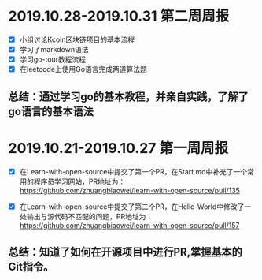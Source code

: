 # 2019.10.28-2019.10.31 第二周周报
- [x] 小组讨论Kcoin区块链项目的基本流程
- [x] 学习了markdown语法
- [x] 学习go-tour教程流程
- [x] 在leetcode上使用Go语言完成两道算法题
## 总结：通过学习go的基本教程，并亲自实践，了解了go语言的基本语法

# 2019.10.21-2019.10.27 第一周周报
- [x] 在Learn-with-open-source中提交了第一个PR，在Start.md中补充了一个常用的程序员学习网站，PR地址为：
        https://github.com/zhuangbiaowei/learn-with-open-source/pull/135

- [x] 在Learn-with-open-source中提交了第二个PR，在Hello-World中修改了一处输出与源代码不匹配的问题，PR地址为：
        https://github.com/zhuangbiaowei/learn-with-open-source/pull/157
        
## 总结：知道了如何在开源项目中进行PR,掌握基本的Git指令。
